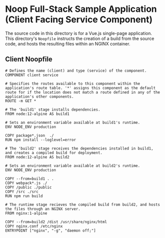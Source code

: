 # Noop Full-Stack Sample Application (Client Facing Service Component)

The source code in this directory is for a Vue.js single-page application. This directory's `Noopfile` instructs the creation of a build from the source code, and hosts the resulting files within an NGINX container.

## Client Noopfile
```
# Defines the name (client) and type (service) of the component.
COMPONENT client service

# Specifies the routes available to this component within the application's route table. '*' assigns this component as the default route for if the location does not match a route defined in any of the application's other components.
ROUTE -m GET *

# The 'build1' stage installs dependencies.
FROM node:12-alpine AS build1

# Sets an environment variable available at build1's runtime.
ENV NODE_ENV production

COPY package*.json  ./
RUN npm install --loglevel=error

# The 'build2' stage receives the dependencies installed in build1, and creates a compiled build for deployment.
FROM node:12-alpine AS build2

# Sets an environment variable available at build2's runtime.
ENV NODE_ENV production

COPY --from=build1 . .
COPY webpack*.js ./
COPY /public ./public
COPY /src ./src
RUN npm run build

# The runtime stage recieves the compiled build from build2, and hosts the files through an NGINX server.
FROM nginx:1-alpine

COPY --from=build2 /dist /usr/share/nginx/html
COPY nginx.conf /etc/nginx
ENTRYPOINT ["nginx", "-g", "daemon off;"]
```
